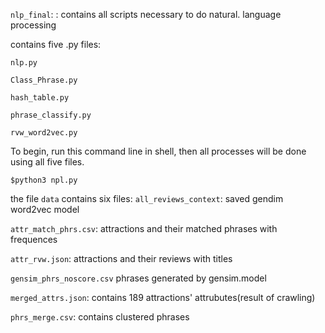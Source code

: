 <code>nlp_final</code>: : contains all scripts necessary to do natural. language processing

contains five .py files:

<code>nlp.py</code>

<code>Class_Phrase.py</code>

<code>hash_table.py</code>

<code>phrase_classify.py</code>

<code>rvw_word2vec.py</code>

To begin, run this command line in shell, then all processes will be done using all five files.

<code>$python3 npl.py</code>



the file <code>data</code> contains six files:
<code>all_reviews_context</code>: saved gendim word2vec model

<code>attr_match_phrs.csv</code>: attractions and their matched phrases with frequences

<code>attr_rvw.json</code>: attractions and their reviews with titles

<code>gensim_phrs_noscore.csv</code> phrases generated by gensim.model

<code>merged_attrs.json</code>: contains 189 attractions' attrubutes(result of crawling)

<code>phrs_merge.csv</code>: contains clustered phrases


